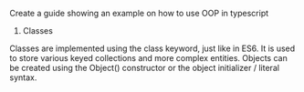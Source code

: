 Create a guide showing an example on how to use OOP in typescript

1. Classes

Classes are implemented using the class keyword, just like in ES6. It is used to store various keyed collections and more complex entities. Objects can be created using the Object() constructor or the object initializer / literal syntax.


